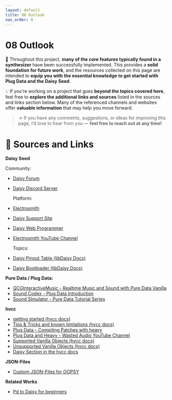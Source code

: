 ```yaml
---
layout: default
title: 08 Outlook
nav_order: 9
---
```


# 08 Outlook

🌼 Throughout this project, **many of the core features typically found in a synthesizer** have been successfully implemented. This provides a **solid foundation for future work**, and the resources collected on this page are intended to **equip you with the essential knowledge to get started with Plug Data and the Daisy Seed**.

💡 If you’re working on a project that goes **beyond the topics covered here**, feel free to **explore the additional links and sources** listed in the sources and links section below. Many of the referenced channels and websites offer **valuable information** that may help you move forward.

> → If you have any comments, suggestions, or ideas for improving this page, I’d love to hear from you — **feel free to reach out at any time!**

# 🌱 Sources and Links

**Daisy Seed**

  Community:
- [Daisy Forum](https://forum.electro-smith.com)
- [Daisy Discord Server](https://discord.gg/ByHBnMtQTR)

  Platform:
- [Electrosmith](https://electro-smith.com)
- [Daisy Support Site](https://daisy.audio)
- [Daisy Web Programmer](https://flash.daisy.audio)
- [Electrosmith YouTube Channel](https://www.youtube.com/@electrosmithco)

  Topics:
- [Daisy Pinout Table (libDaisy Docs)](https://github.com/electro-smith/libDaisy/blob/master/doc/Daisy_Seed_Rev4_Pinout.csv)
- [Daisy Bootloader (libDaisy Docs)](https://github.com/electro-smith/libDaisy/blob/master/doc/md/_a7_Getting-Started-Daisy-Bootloader.md)


**Pure Data / Plug Data:**
- [QCGInteractiveMusic - Realtime Music and Sound with Pure Data Vanilla](https://youtu.be/SLx7kjuFheY?si=Al6hmUHhqnK8-pkg)
- [Sound Codex - Plug Data Introduction](https://www.youtube.com/watch?v=EoOEZYn4xdA)
- [Sound SImulator - Pure Data Tutorial Series](https://youtu.be/1o5Wasmd8yU?si=8Cyid-OEyHV6KcKr)

**hvcc**
- [getting started (hvcc docs)](https://github.com/Wasted-Audio/hvcc/blob/develop/docs/01.introduction.md)
- [Tips & Tricks and known limitations (hvcc docs) ](https://github.com/Wasted-Audio/hvcc/blob/develop/docs/02.getting_started.md)
- [Plug Data – Compiling Patches with heavy](https://plugdata.org/docs/book/CompilingPatches.html)
- [Plug Data and Heavy - Wasted Audio YouTube Channel](https://www.youtube.com/@Wasted-Audio)
- [Supported Vanilla Objects (hvcc docs)](https://github.com/Wasted-Audio/hvcc/blob/develop/docs/09.supported_vanilla_objects.md)
- [Unsupported Vanilla Objects (hvcc docs)](https://github.com/Wasted-Audio/hvcc/blob/develop/docs/10.unsupported_vanilla_objects.md)
- [Daisy Section in the hvcc docs](https://github.com/Wasted-Audio/hvcc/blob/develop/docs/03.gen.daisy.md)
  
**JSON-Files**
- [Custom JSON-Files for OOPSY](https://daisy.audio/tutorials/oopsy/oopsy-custom-json/?h=json#components)

**Related Works**
- [Pd to Daisy for beginners](https://jonwaterschoot.github.io/plugdata-daisy-simple/)
